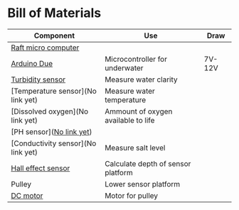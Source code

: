 # Bill of Materials

|Component|Use|Draw|
|-|-|-|
[Raft micro computer](https://docs.arduino.cc/hardware/due/)||
|[Arduino Due](https://docs.arduino.cc/hardware/due/)|Microcontroller for underwater|7V-12V|
[Turbidity sensor](https://www.rikasensor.com/rk500-07-ss-turbidity-sensor.html)|Measure water clarity||
[Temperature sensor](No link yet)|Measure water temperature||
[Dissolved oxygen](No link yet)|Ammount of oxygen available to life||
[PH sensor]([No link yet](https://www.tme.eu/se/details/df-sen0169/miljosensorer/dfrobot/sen0169/?brutto=1&currency=SEK&utm_source=google&utm_medium=cpc&utm_campaign=SZWECJA%20%5BPLA%5D%20CSS&gad_source=1&gad_campaignid=10592617092&gbraid=0AAAAADyylhKaLvBuarhv-r72DDDWdiH70&gclid=CjwKCAjwiY_GBhBEEiwAFaghvvAh3KSy9wSjFVwgDGqpyaT34C1E88sXrE3lENyJp1a6bsXzxXuPvBoCppYQAvD_BwE))|||
|[Conductivity sensor](No link yet)|Measure salt level||
|[Hall effect sensor](https://www.electrokit.com/tlv49645-sip-3-hall-effektsensor-digital?gad_source=1&gad_campaignid=17338847491&gbraid=0AAAAAD_OrGN7ekLvdRKENoxCQ38xOgkfL&gclid=CjwKCAjwiY_GBhBEEiwAFaghvvtc5-3xuZx12bOuwTdUgIruGaBNhWvSB5BtiQO6VNAnJ_LaX2MxmBoCMSQQAvD_BwE)|Calculate depth of sensor platform||
|Pulley|Lower sensor platform||
|[DC motor](https://www.biltema.se/bil---mc/lasta-och-dra/transporttillbehor/elektriska-vinschar/elvinsch-12-v-907-kg-2000042426?utm_source=google&utm_medium=cpc&utm_campaign=p-shopping-LIA-mid&gad_source=1&gad_campaignid=1603792037&gbraid=0AAAAADowiYi8V4ggsYYD4R_vxDRMR9FQR&gclid=Cj0KCQjwoP_FBhDFARIsANPG24PgOhgRuM1j2egWvMcDXaO6lrkzRsuYV2femD6pD6_SUT8Prufzs9IaAtKREALw_wcB)|Motor for pulley||
